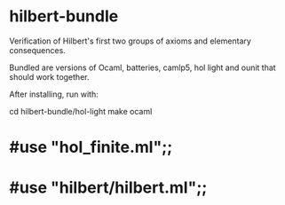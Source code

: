 hilbert-bundle
==============

Verification of Hilbert's first two groups of axioms and elementary consequences.

Bundled are versions of Ocaml, batteries, camlp5, hol light and ounit that should work together.

After installing, run with:

  cd hilbert-bundle/hol-light
  make
  ocaml
  # #use "hol_finite.ml";;
  # #use "hilbert/hilbert.ml";;

